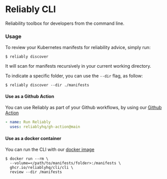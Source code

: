 # Reliably CLI
Reliability toolbox for developers from the command line.

### Usage

To review your Kubernetes manifests for reliability advice, simply run:

```
$ reliably discover
```

It will scan for manifests recursively in your current working directory.

To indicate a specific folder, you can use the `--dir` flag, as follow:

```
$ reliably discover --dir ./manifests
```

#### Use as a Github Action

You can use Reliably as part of your Github workflows, by using our [Github Action](https://github.com/reliablyhq/gh-action)

```yaml
- name: Run Reliably
  uses: reliablyhq/gh-action@main
```

#### Use as a docker container

You can run the CLI with our [docker image](https://github.com/orgs/reliablyhq/packages/container/package/cli%2Fcli)

```
$ docker run --rm \
  --volume=</path/to/manifests/folder>:/manifests \
  ghcr.io/reliablyhq/cli/cli \
  review --dir /manifests
```

